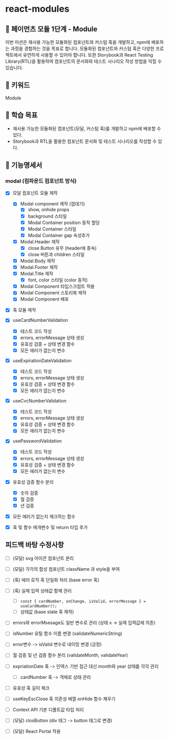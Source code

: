 # react-modules

## 🚀 페이먼츠 모듈 1단계 - Module

이번 미션은 재사용 가능한 모듈화된 컴포넌트와 커스텀 훅을 개발하고, npm에 배포하는 과정을 경험하는 것을 목표로 합니다. 모듈화된 컴포넌트와 커스텀 훅은 다양한 프로젝트에서 유연하게 사용할 수 있어야 합니다. 또한 Storybook과 React Testing Library(RTL)을 활용하여 컴포넌트의 문서화와 테스트 시나리오 작성 방법을 익힐 수 있습니다.

## 🔑 키워드

Module

## 📍 학습 목표

- 재사용 가능한 모듈화된 컴포넌트(모달, 커스텀 훅)를 개발하고 npm에 배포할 수 있다.
- Storybook과 RTL을 활용한 컴포넌트 문서화 및 테스트 시나리오를 작성할 수 있다.

## 📝 기능명세서

### modal (컴파운드 컴포넌트 방식)

- [x] 모달 컴포넌트 모듈 제작

  - [x] Modal component 제작 (껍데기)
    - [x] show, onhide props
    - [x] background 스타일
    - [x] Modal Container position 동적 할당
    - [x] Modal Container 스타일
    - [x] Modal Container gap 속성추가
  - [x] Modal.Header 제작
    - [x] close Button 유무 (header에 종속)
    - [x] close 버튼과 children 스타일
  - [x] Modal.Body 제작
  - [x] Modal.Footer 제작
  - [x] Modal.Title 제작
    - [x] font, color 스타일 (color 동적)
  - [x] Modal Component 타입스크립트 적용
  - [x] Modal Component 스토리북 제작
  - [x] Modal Component 배포

- [x] 훅 모듈 제작

- [x] useCardNumberValidation

  - [x] 테스트 코드 작성
  - [x] errors, errorMessage 상태 생성
  - [x] 유효성 검증 + 상태 변경 함수
  - [x] 모든 에러가 없는지 변수

- [x] useExpirationDateValidation

  - [x] 테스트 코드 작성
  - [x] errors, errorMessage 상태 생성
  - [x] 유효성 검증 + 상태 변경 함수
  - [x] 모든 에러가 없는지 변수

- [x] useCvcNumberValidation

  - [x] 테스트 코드 작성
  - [x] errors, errorMessage 상태 생성
  - [x] 유효성 검증 + 상태 변경 함수
  - [x] 모든 에러가 없는지 변수

- [x] usePasswordValidation

  - [x] 테스트 코드 작성
  - [x] errors, errorMessage 상태 생성
  - [x] 유효성 검증 + 상태 변경 함수
  - [x] 모든 에러가 없는지 변수

- [x] 유효성 검증 함수 분리

  - [x] 숫자 검증
  - [x] 월 검증
  - [x] 년 검증

- [x] 모든 에러가 없는지 체크하는 함수

- [x] 훅 및 함수 매개변수 및 return 타입 추가

## 피드백 바탕 수정사항

- [ ] (모달) svg 아이콘 컴포넌트 분리
- [ ] (모달) 각각의 합성 컴포넌트 className 과 style을 부여

- [ ] (훅) 에러 로직 훅 단일화 처리 (base error 훅)
- [ ] (훅) 실제 입력 상태값 함께 관리
  - [ ] `const { cardNumber, onChange, isValid, errorMessage } = useCardNumber();`
  - [ ] 상태값 (base state 훅 제작)
- [ ] errors와 errorMsesage도 일반 변수로 관리 (상태 x -> 실제 입력값에 의존)
- [ ] isNumber 유틸 함수 이름 변경 (validateNumericString)
- [ ] error변수 -> isValid 변수로 네이밍 변경 (긍정)
- [ ] 월 검증 및 년 검증 함수 분리 (validateMonth, validateYear)
- [ ] expriationDate 훅 -> 인덱스 기반 접근 대신 month와 year 상태를 각각 관리
  - [ ] cardNumber 훅 -> 객체로 상태 관리
- [ ] 유효성 훅 길이 체크
- [ ] useKeyEscClose 훅 의존성 배열 onHide 함수 채우기
- [ ] Context API 기본 디폴트값 타입 처리
- [ ] (모달) closButton (div 태그 -> button 태그로 변경)
- [ ] (모달) React Portal 적용
